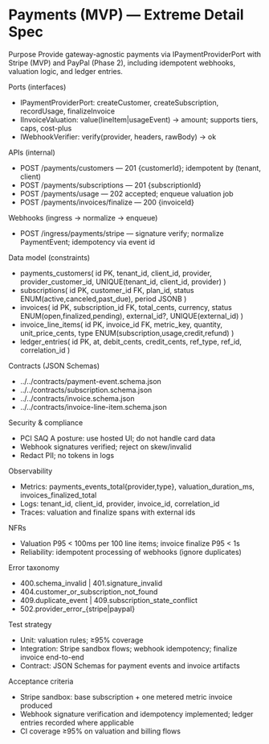 # Payments (MVP) — Extreme Detail Spec

Purpose
Provide gateway-agnostic payments via IPaymentProviderPort with Stripe (MVP) and PayPal (Phase 2), including idempotent webhooks, valuation logic, and ledger entries.

Ports (interfaces)
- IPaymentProviderPort: createCustomer, createSubscription, recordUsage, finalizeInvoice
- IInvoiceValuation: value(lineItem|usageEvent) → amount; supports tiers, caps, cost-plus
- IWebhookVerifier: verify(provider, headers, rawBody) → ok

APIs (internal)
- POST /payments/customers — 201 {customerId}; idempotent by (tenant, client)
- POST /payments/subscriptions — 201 {subscriptionId}
- POST /payments/usage — 202 accepted; enqueue valuation job
- POST /payments/invoices/finalize — 200 {invoiceId}

Webhooks (ingress → normalize → enqueue)
- POST /ingress/payments/stripe — signature verify; normalize PaymentEvent; idempotency via event id

Data model (constraints)
- payments_customers(
  id PK, tenant_id, client_id, provider, provider_customer_id, UNIQUE(tenant_id, client_id, provider)
)
- subscriptions(
  id PK, customer_id FK, plan_id, status ENUM(active,canceled,past_due), period JSONB
)
- invoices(
  id PK, subscription_id FK, total_cents, currency, status ENUM(open,finalized,pending), external_id?, UNIQUE(external_id)
)
- invoice_line_items(
  id PK, invoice_id FK, metric_key, quantity, unit_price_cents, type ENUM(subscription,usage,credit,refund)
)
- ledger_entries(
  id PK, at, debit_cents, credit_cents, ref_type, ref_id, correlation_id
)

Contracts (JSON Schemas)
- ../../contracts/payment-event.schema.json
- ../../contracts/subscription.schema.json
- ../../contracts/invoice.schema.json
- ../../contracts/invoice-line-item.schema.json

Security & compliance
- PCI SAQ A posture: use hosted UI; do not handle card data
- Webhook signatures verified; reject on skew/invalid
- Redact PII; no tokens in logs

Observability
- Metrics: payments_events_total{provider,type}, valuation_duration_ms, invoices_finalized_total
- Logs: tenant_id, client_id, provider, invoice_id, correlation_id
- Traces: valuation and finalize spans with external ids

NFRs
- Valuation P95 < 100ms per 100 line items; invoice finalize P95 < 1s
- Reliability: idempotent processing of webhooks (ignore duplicates)

Error taxonomy
- 400.schema_invalid | 401.signature_invalid
- 404.customer_or_subscription_not_found
- 409.duplicate_event | 409.subscription_state_conflict
- 502.provider_error_{stripe|paypal}

Test strategy
- Unit: valuation rules; ≥95% coverage
- Integration: Stripe sandbox flows; webhook idempotency; finalize invoice end-to-end
- Contract: JSON Schemas for payment events and invoice artifacts

Acceptance criteria
- Stripe sandbox: base subscription + one metered metric invoice produced
- Webhook signature verification and idempotency implemented; ledger entries recorded where applicable
- CI coverage ≥95% on valuation and billing flows
